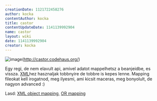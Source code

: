 ```yaml
---
creationDate: 1121722458276 
author: kocka 
contentAuthor: kocka 
title: castor 
contentUpdateDate: 1141139992904 
name: castor 
layout: wiki 
date: 1141139992904 
creator: kocka 
---
```

![image](http://castor.codehaus.org/images/castor.gif)(http://castor.codehaus.org/)

Egy regi, de nem elavult api, amivel adatot mappelhetsz a beanjeidbe, es vissza. [XML](XML.html)hez hasznaljak tobbnyire de tobbre is kepes lenne. Mapping fileokat kell irogatnod, meg ilyesmi, ami kicsit maceras, meg bonyolult, de nagyon advanced :)

Lasd: [XML object mapping](XML%20object%20mapping.html), [OR mapping](OR%20Mapping.html)
